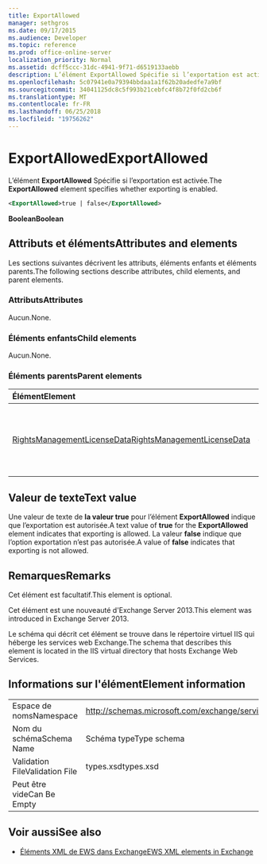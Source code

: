 ```yaml
---
title: ExportAllowed
manager: sethgros
ms.date: 09/17/2015
ms.audience: Developer
ms.topic: reference
ms.prod: office-online-server
localization_priority: Normal
ms.assetid: dcff5ccc-31dc-4941-9f71-d6519133aebb
description: L’élément ExportAllowed Spécifie si l’exportation est activée.
ms.openlocfilehash: 5c07941e0a79394bbdaa1a1f62b20adedfe7a9bf
ms.sourcegitcommit: 34041125dc8c5f993b21cebfc4f8b72f0fd2cb6f
ms.translationtype: MT
ms.contentlocale: fr-FR
ms.lasthandoff: 06/25/2018
ms.locfileid: "19756262"
---
```

# <a name="exportallowed"></a><span data-ttu-id="2ee10-103">ExportAllowed</span><span class="sxs-lookup"><span data-stu-id="2ee10-103">ExportAllowed</span></span>

<span data-ttu-id="2ee10-104">L’élément **ExportAllowed** Spécifie si l’exportation est activée.</span><span class="sxs-lookup"><span data-stu-id="2ee10-104">The **ExportAllowed** element specifies whether exporting is enabled.</span></span> 
  
```XML
<ExportAllowed>true | false</ExportAllowed>
```

 <span data-ttu-id="2ee10-105">**Boolean**</span><span class="sxs-lookup"><span data-stu-id="2ee10-105">**Boolean**</span></span>
## <a name="attributes-and-elements"></a><span data-ttu-id="2ee10-106">Attributs et éléments</span><span class="sxs-lookup"><span data-stu-id="2ee10-106">Attributes and elements</span></span>

<span data-ttu-id="2ee10-107">Les sections suivantes décrivent les attributs, éléments enfants et éléments parents.</span><span class="sxs-lookup"><span data-stu-id="2ee10-107">The following sections describe attributes, child elements, and parent elements.</span></span>
  
### <a name="attributes"></a><span data-ttu-id="2ee10-108">Attributs</span><span class="sxs-lookup"><span data-stu-id="2ee10-108">Attributes</span></span>

<span data-ttu-id="2ee10-109">Aucun.</span><span class="sxs-lookup"><span data-stu-id="2ee10-109">None.</span></span>
  
### <a name="child-elements"></a><span data-ttu-id="2ee10-110">Éléments enfants</span><span class="sxs-lookup"><span data-stu-id="2ee10-110">Child elements</span></span>

<span data-ttu-id="2ee10-111">Aucun.</span><span class="sxs-lookup"><span data-stu-id="2ee10-111">None.</span></span>
  
### <a name="parent-elements"></a><span data-ttu-id="2ee10-112">Éléments parents</span><span class="sxs-lookup"><span data-stu-id="2ee10-112">Parent elements</span></span>

|<span data-ttu-id="2ee10-113">**Élément**</span><span class="sxs-lookup"><span data-stu-id="2ee10-113">**Element**</span></span>|<span data-ttu-id="2ee10-114">**Description**</span><span class="sxs-lookup"><span data-stu-id="2ee10-114">**Description**</span></span>|
|:-----|:-----|
|[<span data-ttu-id="2ee10-115">RightsManagementLicenseData</span><span class="sxs-lookup"><span data-stu-id="2ee10-115">RightsManagementLicenseData</span></span>](rightsmanagementlicensedata.md) <br/> |<span data-ttu-id="2ee10-116">Spécifie des informations sur la licence de gestion des droits.</span><span class="sxs-lookup"><span data-stu-id="2ee10-116">Specifies information about the rights management license.</span></span>  <br/> |
   
## <a name="text-value"></a><span data-ttu-id="2ee10-117">Valeur de texte</span><span class="sxs-lookup"><span data-stu-id="2ee10-117">Text value</span></span>

<span data-ttu-id="2ee10-118">Une valeur de texte de **la valeur true** pour l’élément **ExportAllowed** indique que l’exportation est autorisée.</span><span class="sxs-lookup"><span data-stu-id="2ee10-118">A text value of **true** for the **ExportAllowed** element indicates that exporting is allowed.</span></span> <span data-ttu-id="2ee10-119">La valeur **false** indique que l’option exportation n’est pas autorisée.</span><span class="sxs-lookup"><span data-stu-id="2ee10-119">A value of **false** indicates that exporting is not allowed.</span></span> 
  
## <a name="remarks"></a><span data-ttu-id="2ee10-120">Remarques</span><span class="sxs-lookup"><span data-stu-id="2ee10-120">Remarks</span></span>

<span data-ttu-id="2ee10-121">Cet élément est facultatif.</span><span class="sxs-lookup"><span data-stu-id="2ee10-121">This element is optional.</span></span>
  
<span data-ttu-id="2ee10-122">Cet élément est une nouveauté d'Exchange Server 2013.</span><span class="sxs-lookup"><span data-stu-id="2ee10-122">This element was introduced in Exchange Server 2013.</span></span>
  
<span data-ttu-id="2ee10-123">Le schéma qui décrit cet élément se trouve dans le répertoire virtuel IIS qui héberge les services web Exchange.</span><span class="sxs-lookup"><span data-stu-id="2ee10-123">The schema that describes this element is located in the IIS virtual directory that hosts Exchange Web Services.</span></span>
  
## <a name="element-information"></a><span data-ttu-id="2ee10-124">Informations sur l'élément</span><span class="sxs-lookup"><span data-stu-id="2ee10-124">Element information</span></span>

|||
|:-----|:-----|
|<span data-ttu-id="2ee10-125">Espace de noms</span><span class="sxs-lookup"><span data-stu-id="2ee10-125">Namespace</span></span>  <br/> |http://schemas.microsoft.com/exchange/services/2006/types  <br/> |
|<span data-ttu-id="2ee10-126">Nom du schéma</span><span class="sxs-lookup"><span data-stu-id="2ee10-126">Schema Name</span></span>  <br/> |<span data-ttu-id="2ee10-127">Schéma type</span><span class="sxs-lookup"><span data-stu-id="2ee10-127">Type schema</span></span>  <br/> |
|<span data-ttu-id="2ee10-128">Validation File</span><span class="sxs-lookup"><span data-stu-id="2ee10-128">Validation File</span></span>  <br/> |<span data-ttu-id="2ee10-129">types.xsd</span><span class="sxs-lookup"><span data-stu-id="2ee10-129">types.xsd</span></span>  <br/> |
|<span data-ttu-id="2ee10-130">Peut être vide</span><span class="sxs-lookup"><span data-stu-id="2ee10-130">Can Be Empty</span></span>  <br/> ||
   
## <a name="see-also"></a><span data-ttu-id="2ee10-131">Voir aussi</span><span class="sxs-lookup"><span data-stu-id="2ee10-131">See also</span></span>



- [<span data-ttu-id="2ee10-132">Éléments XML de EWS dans Exchange</span><span class="sxs-lookup"><span data-stu-id="2ee10-132">EWS XML elements in Exchange</span></span>](ews-xml-elements-in-exchange.md)

